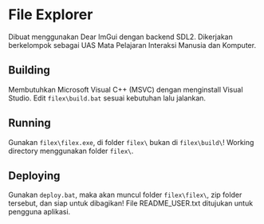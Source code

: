 # File Explorer
Dibuat menggunakan Dear ImGui dengan backend SDL2.
Dikerjakan berkelompok sebagai UAS Mata Pelajaran Interaksi Manusia dan Komputer.

## Building
Membutuhkan Microsoft Visual C++ (MSVC) dengan menginstall Visual Studio.
Edit `filex\build.bat` sesuai kebutuhan lalu jalankan.

## Running
Gunakan `filex\filex.exe`, di folder `filex\` bukan di `filex\build\`! Working directory menggunakan folder `filex\`.

## Deploying
Gunakan `deploy.bat`, maka akan muncul folder `filex\filex\`, zip folder tersebut, dan siap untuk dibagikan!
File README_USER.txt ditujukan untuk pengguna aplikasi.
